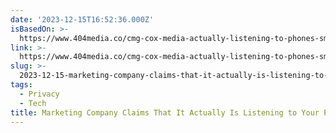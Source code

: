 ```yaml
---
date: '2023-12-15T16:52:36.000Z'
isBasedOn: >-
  https://www.404media.co/cmg-cox-media-actually-listening-to-phones-smartspeakers-for-ads-marketing/
link: >-
  https://www.404media.co/cmg-cox-media-actually-listening-to-phones-smartspeakers-for-ads-marketing/
slug: >-
  2023-12-15-marketing-company-claims-that-it-actually-is-listening-to-your-phone-and-sm
tags:
  - Privacy
  - Tech
title: Marketing Company Claims That It Actually Is Listening to Your Phone and Sm
---
```


